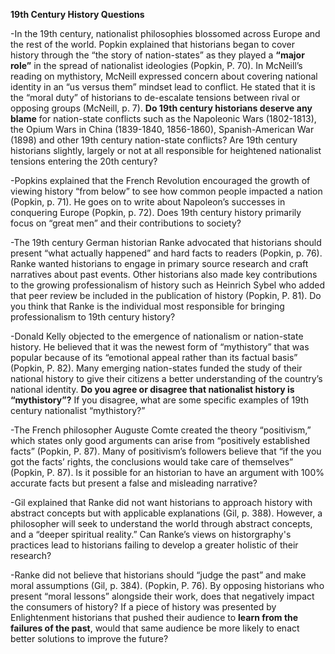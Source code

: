 **19th Century History Questions**

-In the 19th century, nationalist philosophies blossomed across Europe and the rest of the world. Popkin explained that historians began to cover history through the “the story of nation-states” as they played a **“major role”** in the spread of nationalist ideologies (Popkin, P. 70). In McNeill’s reading on mythistory, McNeill expressed concern about covering national identity in an “us versus them” mindset lead to conflict. He stated that it is the “moral duty” of historians to de-escalate tensions between rival or opposing groups (McNeill, p. 7). **Do 19th century historians deserve any blame** for nation-state conflicts such as the Napoleonic Wars (1802-1813), the Opium Wars in China (1839-1840, 1856-1860), Spanish-American War (1898) and other 19th century nation-state conflicts? Are 19th century historians slightly, largely or not at all responsible for heightened nationalist tensions entering the 20th century?

-Popkins explained that the French Revolution encouraged the growth of viewing history “from below” to see how common people impacted a nation (Popkin, p. 71). He goes on to write about Napoleon’s successes in conquering Europe (Popkin, p. 72). Does 19th century history primarily focus on “great men” and their contributions to society? 

-The 19th century German historian Ranke advocated that historians should present “what actually happened” and hard facts to readers (Popkin, p. 76). Ranke wanted historians to engage in primary source research and craft narratives about past events. Other historians also made key contributions to the growing professionalism of history such as Heinrich Sybel who added that peer review be included in the publication of history (Popkin, P. 81). Do you think that Ranke is the individual most responsible for bringing professionalism to 19th century history?  

-Donald Kelly objected to the emergence of nationalism or nation-state history. He believed that it was the newest form of “mythistory” that was popular because of its “emotional appeal rather than its factual basis” (Popkin, P. 82). Many emerging nation-states funded the study of their national history to give their citizens a better understanding of the country’s national identity. **Do you agree or disagree that nationalist history is “mythistory”?** If you disagree, what are some specific examples of 19th century nationalist “mythistory?”

-The French philosopher Auguste Comte created the theory “positivism,” which states only good arguments can arise from “positively established facts” (Popkin, P. 87). Many of positivism’s followers believe that “if the you got the facts’ rights, the conclusions would take care of themselves” (Popkin, P. 87). Is it possible for an historian to have an argument with 100% accurate facts but present a false and misleading narrative? 

-Gil explained that Ranke did not want historians to approach history with abstract concepts but with applicable explanations (Gil, p. 388). However, a philosopher will seek to understand the world through abstract concepts, and a “deeper spiritual reality.” Can Ranke’s views on historgraphy's practices lead to historians failing to develop a greater holistic of their research? 

-Ranke did not believe that historians should “judge the past” and make moral assumptions (Gil, p. 384). (Popkin, P. 76). By opposing historians who present “moral lessons” alongside their work, does that negatively impact the consumers of history? If a piece of history was presented by Enlightenment historians that pushed their audience to **learn from the failures of the past**, would that same audience be more likely to enact better solutions to improve the future? 
